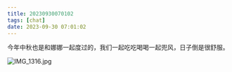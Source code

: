 ```yaml
---
title: 20230930070102
tags: [chat]
date: 2023-09-30 07:01:02
---
```

今年中秋也是和娜娜一起度过的，我们一起吃吃喝喝一起兜风，日子倒是很舒服。



![IMG_1316.jpg](https://bestkxt.oss-cn-guangzhou.aliyuncs.com/img/202310041158245.jpg)




